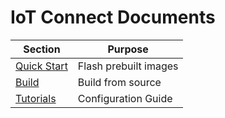 # IoT Connect Documents

| Section                               | Purpose               |
|---------------------------------------|-----------------------|
| [Quick Start](./QuickStart/README.md) | Flash prebuilt images |
| [Build](./Build/README.md)            | Build from source     |
| [Tutorials](./Tutorials/README.md)          | Configuration Guide   |
